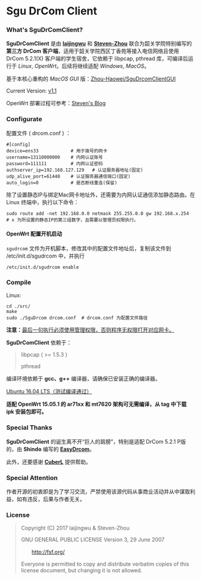 # Sgu DrCom Client 

### What's SguDrComClient?

**SguDrComClient** 是由 **[laijingwu](https://laijingwu.com)** 和 **[Steven-Zhou](https://github.com/Zhou-Haowei)** 联合为韶关学院特别编写的**第三方 DrCom 客户端**，适用于韶关学院西区丁香苑等接入电信网络且使用 DrCom 5.2.1(X) 客户端的学生宿舍，它依赖于 libpcap, pthread 库，可编译后运行于 *Linux*, *OpenWrt*。后续将继续适配 *Windows*, *MacOS*。

基于本核心重构的 *MacOS GUI* 版：[Zhou-Haowei/SguDrcomClientGUI](https://github.com/Zhou-Haowei/SguDrcomClientGUI)

Current Version: <u>v1.1</u>

OpenWrt 部署过程可参考：[Steven's Blog](https://pcap.xyz/86.html)

### Configurate

配置文件 ( drcom.conf ) ：

```
#[config]
device=ens33			# 用于拨号的网卡
username=13110000000	# 内网认证账号
password=111111			# 内网认证密码
authserver_ip=192.168.127.129	# 认证服务器地址(固定)
udp_alive_port=61440	# 认证服务器通信端口(固定)
auto_login=0			# 是否断线重连(保留)
```

除了设置静态IP与绑定Mac网卡地址外，还需要为内网认证通信添加静态路由。在 Linux 终端中，执行以下命令：

```shell
sudo route add -net 192.168.0.0 netmask 255.255.0.0 gw 192.168.x.254
# x 为所设置的静态IP的第三组数字，且需要以管理员权限执行。
```

#### OpenWrt 配置开机启动

`sgudrcom`  文件为开机脚本，修改其中的配置文件地址后，复制该文件到 /etc/init.d/sgudrcom 中，并执行

`/etc/init.d/sgudrcom enable`

### Compile

Linux:

```shell
cd ./src/
make
sudo ./SguDrcom drcom.conf	# drcom.conf 为配置文件路径
```

**注意：**<u>最后一句执行必须使用管理权限，否则程序无权限打开对应网卡。</u>

**SguDrComClient** 依赖于：

> libpcap ( >= 1.5.3 )
>
> pthread

编译环境依赖于 **gcc、g++** 编译器，请确保已安装正确的编译器。

<u>Ubuntu 16.04 LTS（测试编译通过）</u>

**适配 OpenWrt 15.05.1 的 ar71xx 和 mt7620 架构可无需编译，从 tag 中下载 ipk 安装包即可。**

### Special Thanks

**SguDrComClient** 的诞生离不开“巨人的肩膀”，特别是适配 DrCom 5.2.1 P版的，由 **Shindo** 编写的 **[EasyDrcom](https://github.com/coverxit/EasyDrcom)**。

此外，还要感谢 [**CuberL**](http://cuberl.com/2016/09/17/make-a-drcom-client-by-yourself/) 提供帮助。

### Special Attention

作者开源的初衷即是为了学习交流，严禁使用该源代码从事商业活动并从中谋取利益，如有违反，后果与作者无关。

### License

> Copyright (C) 2017 laijingwu & Steven-Zhou
>
> GNU GENERAL PUBLIC LICENSE Version 3, 29 June 2007
>
> 　　<http://fsf.org/>
>
> Everyone is permitted to copy and distribute verbatim copies of this license document, but changing it is not allowed.